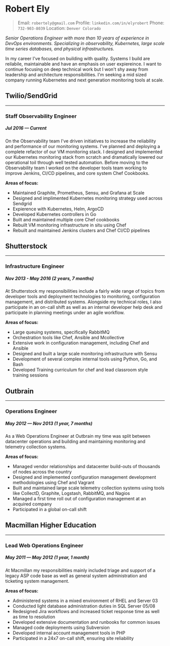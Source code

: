 # Robert Ely
> Email: `robertely@gmail.com` Profile: `linkedin.com/in/elyrobert` Phone: `732-903-8039` Location: `Denver Colorado`

_Senior Operations Engineer with more than 10 years of experience in DevOps environments. Specializing in observability, Kubernetes, large scale time series databases, and physical infrastructures._

In my career I've focused on building with quality. Systems I build are reilabile, maintainable and have an emphasis on user expiereince.
I want to continue focusing on deep technical work but I won't shy away from leadership and architecture responsibilities. I'm seeking a mid sized company running Kubernetes and next generation monitoring tools at scale.

## Twilio/SendGrid
---
### Staff Observability Engineer
##### Jul 2016 — Current
On the Observability team I've driven initiatives to increase the reliability and performance of our monitoring systems. I've planned and deploying a complete refactor of our VM monitoring stack. I designed and implemented our Kubernetes monitoring stack from scratch and dramatically lowered our operational toil through well tested automation. Before moving to the Observability team I worked on the developer tools team working to improve Jenkins, CI/CD pipelines, and core system Chef Cookbooks.

**Areas of focus:**
* Maintained Graphite, Prometheus, Sensu, and Grafana at Scale
* Designed and implimented Kubernetes monitoring strategy used across Sendgrid
* Expierence with Kubernetes, Helm, ArgoCD
* Developed Kubernetes controllers in Go
* Built and maintained multiple core Chef cookbooks
* Rebuilt VM monitoring infrastructure in situ using Chef 
* Rebuilt and maintained Jenkins clusters and Chef CI/CD pipelines

## Shutterstock
---
### Infrastructure Engineer
##### Nov 2013 - May 2016 (2 years, 7 months)
At Shutterstock my responsibilities include a fairly wide range of topics from developer tools and deployment technologies to monitoring, configuration management, and distributed systems. Alongside my technical roles, I also participate in an on-call shift as well as an internal developer help desk and participate in planning meetings under an agile workflow.   

**Areas of focus:**
* Large queuing systems, specifically RabbitMQ  
* Orchestration tools like Chef, Ansible and Mcollective  
* Extensive work in configuration management, including Chef and Ansible  
* Designed and built a large scale monitoring infrastructure with Sensu
* Development of several complex internal tools using Python, Go, and Bash
* Developed Training curriculum for chef and lead classroom style training sessions

## Outbrain
---
### Operations Engineer
##### May 2012 — Nov 2013 (1 year, 7 months)
As a Web Operations Engineer at Outbrain my time was split between datacenter operations and building and maintaining monitoring and telemetry collection systems.

**Areas of focus:**
* Managed vendor relationships and datacenter build-outs of thousands of nodes across the country  
* Designed and implemented configuration management development methodologies using Chef and Vagrant  
* Built and maintained large scale telemetry collection systems using tools like CollectD, Graphite, Logstash, RabbitMQ, and Nagios
* Managed a first time roll out of configuration management at an acquired company
* Participated in a global on-call shift

## Macmillan Higher Education
---
### Lead Web Operations Engineer
##### May 2011 — May 2012 (1 year, 1 month)
At Macmillan my responsibilities mainly included triage and support of a legacy ASP code base as well as general system administration and ticketing system management.

**Areas of focus:**
* Administered systems in a mixed environment of RHEL and Server 03
* Conducted light database administration duties in SQL Server 05/08  
* Redesigned Jira workflows and increased ticket response time as well as time to resolution
* Developed extensive documentation and runbooks for common issues
* Managed code deployments using Subversion
* Developed internal account management tools in PHP
* Participated in a 24x7 on-call shift, ensuring site reliability

